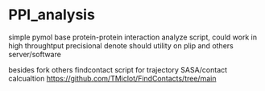 # PPI_analysis

simple pymol base protein-protein interaction analyze script, could work in high throughtput
precisional denote should utility on plip and others server/software

besides fork others findcontact script for trajectory SASA/contact calcualtion
https://github.com/TMiclot/FindContacts/tree/main
